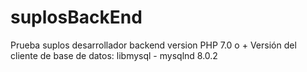 # suplosBackEnd
Prueba suplos desarrollador backend
version PHP 7.0 o +
Versión del cliente de base de datos: libmysql - mysqlnd 8.0.2